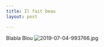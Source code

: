 ```yaml
---
title: Il fait beau
layout: post

---
```

Blabla Blou
![2019-07-04-993766.jpg](https://evayse.github.io/my_name_is_marcel//assets/2019-07-04-993766.jpg)
